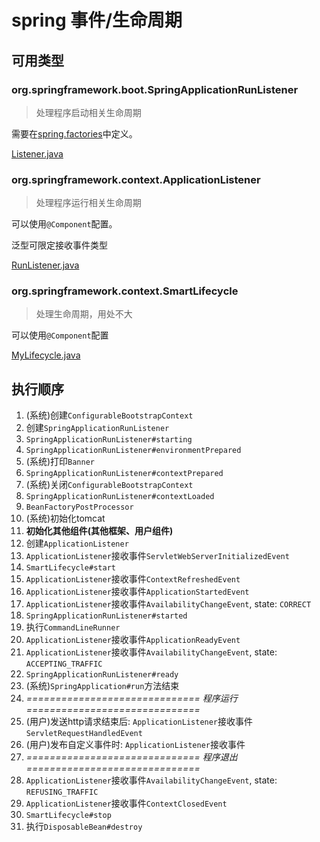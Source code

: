 # spring 事件/生命周期

## 可用类型
### org.springframework.boot.SpringApplicationRunListener
> 处理程序启动相关生命周期

需要在[spring.factories](src/main/resources/META-INF/spring.factories)中定义。

[Listener.java](src/main/java/springstudy/event/Listener.java)

### org.springframework.context.ApplicationListener
> 处理程序运行相关生命周期

可以使用`@Component`配置。

泛型可限定接收事件类型

[RunListener.java](src/main/java/springstudy/event/RunListener.java)

### org.springframework.context.SmartLifecycle
> 处理生命周期，用处不大

可以使用`@Component`配置

[MyLifecycle.java](src/main/java/springstudy/event/MyLifecycle.java)

## 执行顺序
1. (系统)创建`ConfigurableBootstrapContext`
2. 创建`SpringApplicationRunListener`
3. `SpringApplicationRunListener#starting`
4. `SpringApplicationRunListener#environmentPrepared`
5. (系统)打印`Banner`
6. `SpringApplicationRunListener#contextPrepared`
7. (系统)关闭`ConfigurableBootstrapContext`
8. `SpringApplicationRunListener#contextLoaded`
9. `BeanFactoryPostProcessor`
10. (系统)初始化tomcat
11. **初始化其他组件(其他框架、用户组件)**
12. 创建`ApplicationListener`
13. `ApplicationListener`接收事件`ServletWebServerInitializedEvent`
14. `SmartLifecycle#start`
15. `ApplicationListener`接收事件`ContextRefreshedEvent`
16. `ApplicationListener`接收事件`ApplicationStartedEvent`
17. `ApplicationListener`接收事件`AvailabilityChangeEvent`, state: `CORRECT`
18. `SpringApplicationRunListener#started`
19. 执行`CommandLineRunner`
20. `ApplicationListener`接收事件`ApplicationReadyEvent`
21. `ApplicationListener`接收事件`AvailabilityChangeEvent`, state: `ACCEPTING_TRAFFIC`
22. `SpringApplicationRunListener#ready`
23. (系统)`SpringApplication#run`方法结束
24. *============================== 程序运行 ==============================*
25. (用户)发送http请求结束后: `ApplicationListener`接收事件`ServletRequestHandledEvent`
26. (用户)发布自定义事件时: `ApplicationListener`接收事件
27. *============================== 程序退出 ==============================*
28. `ApplicationListener`接收事件`AvailabilityChangeEvent`, state: `REFUSING_TRAFFIC`
29. `ApplicationListener`接收事件`ContextClosedEvent`
30. `SmartLifecycle#stop`
31. 执行`DisposableBean#destroy`